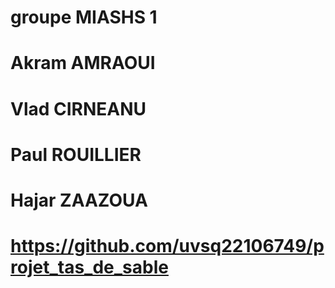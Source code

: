# groupe MIASHS 1
# Akram AMRAOUI
# Vlad CIRNEANU
# Paul ROUILLIER
# Hajar ZAAZOUA
# https://github.com/uvsq22106749/projet_tas_de_sable

# 
